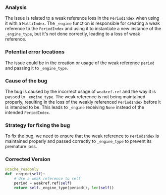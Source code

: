 ### Analysis
The issue is related to a weak reference loss in the `PeriodIndex` when using it with a `MultiIndex`. The `_engine` function is responsible for creating a weak reference to the `PeriodIndex` and using it to instantiate a new instance of the `_engine_type`, but it's not done correctly, leading to a loss of weak reference.

### Potential error locations
The issue could be in the creation or usage of the weak reference `period` and passing it to `_engine_type`.

### Cause of the bug
The bug is caused by the incorrect usage of `weakref.ref` and the way it is passed to `_engine_type`. The weak reference is not being maintained properly, resulting in the loss of the weakly referenced `PeriodIndex` before it is intended to be. This leads to `_engine` receiving `None` instead of the intended `PeriodIndex`.

### Strategy for fixing the bug
To fix the bug, we need to ensure that the weak reference to `PeriodIndex` is maintained properly and passed correctly to `_engine_type` to prevent its premature loss.

### Corrected Version
```python
@cache_readonly
def _engine(self):
    # Use a weak reference to self
    period = weakref.ref(self)
    return self._engine_type(period(), len(self))
```